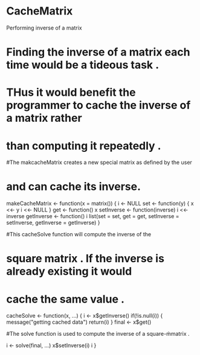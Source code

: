 # CacheMatrix
Performing inverse of a matrix
# Finding the inverse of a matrix each time would be a tideous task .
# THus it would benefit the programmer to cache the inverse of a matrix rather
# than computing it repeatedly . 

#The makcacheMatrix creates a new special matrix as defined by the user
# and can cache its inverse.
makeCacheMatrix <- function(x = matrix()) {
    i <- NULL
    set <- function(y) {
      x <<- y
      i <<- NULL
    }
    get <- function() x
    setInverse <- function(inverse) i <<- inverse
    getInverse <- function() i
    list(set = set, get = get,
         setInverse = setInverse,
         getInverse = getInverse)
}

#This cacheSolve function will compute the inverse of the
# square matrix . If the inverse is already existing it would
# cache the same value .

cacheSolve <- function(x, ...) {
  i <- x$getInverse()
  if(!is.null(i)) {
   message("getting cached data")
   return(i)
  }
  final <- x$get()
  
  #The solve function is used to compute the inverse of a square-ṁmatrix . 
  
  i <- solve(final, ...)
  x$setInverse(i)
  i
}


